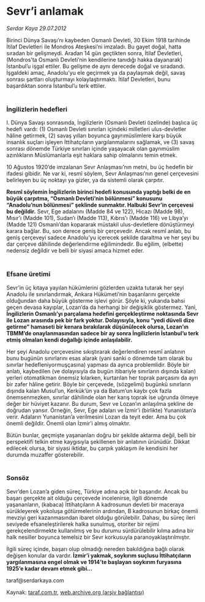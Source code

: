 # Sevr’i anlamak

*Serdar Kaya 29.07.2012*

<div class="yazi"><p>Birinci Dünya Savaşı’nı kaybeden Osmanlı Devleti, 30 Ekim 1918 tarihinde İtilaf Devletleri ile Mondros Ateşkesi’ni imzaladı. Bu gayet doğal, hatta sıradan bir gelişmeydi. Aradan 14 gün geçtikten sonra, İtilaf Devletleri, (Mondros’ta Osmanlı Devleti’nin kendilerine tanıdığı hakka dayanarak) İstanbul’u işgal ettiler. Bu gelişme de aynı derecede doğal ve sıradandı. İşgaldeki amaç, Anadolu’yu ele geçirmek ya da paylaşmak değil, savaş sonrası şartları oluşturmayı kolaylaştırmaktı. İtilaf Devletleri, bunu başardıktan sonra İstanbul’u terk ettiler.</p>
<h3><br/>İngilizlerin hedefleri</h3>
<p>I. Dünya Savaşı sonrasında, İngilizlerin (Osmanlı Devleti özelinde) başlıca üç hedefi vardı: (1) Osmanlı Devleti sınırları içindeki milletleri ulus-devletler hâline getirmek, (2) savaş yılları boyunca gayrımüslimlere karşı büyük insanlık suçları işleyen İttihatçıların yargılanmalarını sağlamak, ve (3) savaş sonrası dönemde Türkiye sınırları içinde yaşayacak olan gayrımüslim azınlıkların Müslümanlarla eşit haklara sahip olmalarını temin etmek.</p>
<p>10 Ağustos 1920’de imzalanan Sevr Anlaşması’nın metni, bu üç hedefin bir ifadesi gibidir. Ne var ki, resmî söylem, Sevr Anlaşması’nın genel çerçevesini belirleyen bu üç noktayı ya gizler, ya da sistemli olarak çarpıtır.</p>
<p><strong>Resmî söylemin İngilizlerin birinci hedefi konusunda yaptığı belki de en büyük çarpıtma, “Osmanlı Devleti’nin bölünmesi” konusunu “Anadolu’nun bölünmesi” şeklinde sunmaktır. Halbuki Sevr’in çerçevesi bu değildir.</strong> Sevr, Ege adalarını (Madde 84 ve 122), Hicazı (Madde 98), Mısır’ı (Madde 101), Sudan’ı (Madde 113), Kıbrıs’ı (Madde 116) ve Libya’yı (Madde 121) Osmanlı’dan kopararak müstakil ulus-devletlere dönüştürmeyi karara bağlar. Bu, son derece geniş bir çerçevedir. Ancak resmî anlatı, bu geniş çerçeveyi sadece Anadolu’yu içerecek şekilde daraltma ve her şeyi bu dar çerçeve dâhilinde değerlendirme eğilimindedir. Bu eğilim, (elbette) nedensiz değildir ve belli bir siyasi amaca hizmet eder.</p>
<h3><br/>Efsane üretimi</h3>
<p>Sevr’in üç kıtaya yayılan hükümlerini gözlerden uzakta tutarak her şeyi Anadolu ile sınırlandırmak, Ankara Hükümeti’nin başarılarını gerçekte olduğundan daha büyük gösterme işlevi görür. Şöyle ki, yukarıda bahsi geçen devasa kayıplar, Lozan’da da herhangi bir değişiklik göstermez. Yani,<strong> İngilizlerin Osmanlı’yı parçalama hedefini gerçekleştirme noktasında Sevr ile Lozan arasında pek bir fark yoktur. Dolayısıyla, konu “yedi düveli dize getirme” hamaseti bir kenara bırakılarak düşünülecek olursa, Lozan’ın TBMM’de onaylanmasından sadece bir ay sonra İngilizlerin İstanbul’u terk etmiş olmaları kendi doğallığı içinde anlaşılabilir.</strong></p>
<p>Her şeyi Anadolu çerçevesine sıkıştırarak değerlendiren resmî anlatının bunu bugünün sınırlarını esas alarak (yani sanki o dönemde tam olarak bu sınırlar hedefleniyormuşçasına) yapması da ayrıca problemlidir. Böyle bir anlatı, kaybedilen (ve dolayısıyla da bugün itibariyle sınırların dışında kalan) yerleri otomatikman önemsiz kılarken, kurtarılan her toprak parçasını da ayrı bir zafer hâline getirir. Böyle bir çerçevede, (sözgelimi) bugünkü sınırların dışında kalan Musul’un, Kerkük’ün ya da Batum’un kaybı çok fazla önemsenmezken, sınırlar dâhilinde olan her karış toprak ise uğrunda ölmeye değer bir hüviyet kazanır. Bu durum, Sevr ve Lozan’ın anlaşılma şekline de doğrudan yansır. Örneğin, Sevr, Ege adaları ve İzmir’i (birlikte) Yunanistan’a verir. Adaların Yunanistan’a verilmesini Lozan da teyit eder. Ama bu çok önemli değildir. Önemli olan İzmir’i almış olmaktır.</p>
<p>Bütün bunlar, geçmişte yaşananları doğru bir şekilde aktarma değil, belli bir perspektifi telkin etme kaygısıyla şekillenen bir anlatının ürünüdür. Dikkat edilecek olursa, bir siyasi iktidar, bu çarpık yaklaşım ile kendisini her durumda muzaffer gösterebilir.</p>
<h3><br/>Sonsöz</h3>
<p>Sevr’den Lozan’a giden süreç, Türkiye adına açık bir başarıdır. Ancak bu başarı gerçekte ait olduğu çerçevede incelenirse, ilgili dönemde yaşananların, (kabaca) İttihatçıların A kadrosunun devleti bir maceraya sürükleyerek yokoluşa götürmelerinin ardından, B kadrosunun birkaç önemli mevziyi geri kazanmasından ibaret olduğu görülebilir. Dahası, bu süreç ileri seviyede efsaneleştirilerek halka sunulmuş, otoriter bir rejimi gerekçelendirmekte kullanılmış ve bu durumu sürdürülebilir kılma adına bir halk nesiller boyunca temelsiz bir Sevr korkusuyla paranoyaklaştırılmıştır.</p>
<p>İlgili süreç içinde, başarı olup olmadığı nereden bakıldığına bağlı olarak değişen konular da vardır.<strong> İzmir’i yakmak, soykırım suçlusu İttihatçıların yargılanmasına engel olmak ve 1914’te başlayan soykırım furyasına 1925’e kadar devam etmek gibi...</strong></p>
<p>taraf@serdarkaya.com</p>
</div>

Kaynak: [taraf.com.tr](http://www.taraf.com.tr:80/serdar-kaya/makale-sevr-i-anlamak.htm), [web.archive.org (arşiv bağlantısı)](http://web.archive.org/web/20131213010723/http://www.taraf.com.tr:80/serdar-kaya/makale-sevr-i-anlamak.htm)
